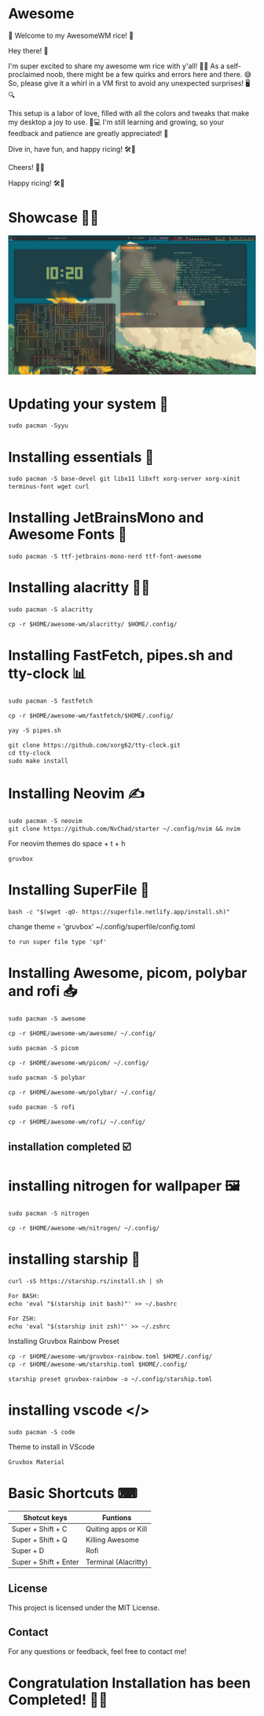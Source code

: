 # Awesome
🌟 Welcome to my AwesomeWM rice! 🌟

Hey there! 👋

I'm super excited to share my awesome wm rice with y'all! 🎨✨ As a self-proclaimed noob, there might be a few quirks and errors here and there. 😅 So, please give it a whirl in a VM first to avoid any unexpected surprises! 🖥️🔍

This setup is a labor of love, filled with all the colors and tweaks that make my desktop a joy to use. 🌈💻 I'm still learning and growing, so your feedback and patience are greatly appreciated! 🙌

Dive in, have fun, and happy ricing! 🛠️🎉

Cheers! 🥳🍀

Happy ricing! 🛠️🎉
# Showcase 💫✨
![Screenshot](assets/awesome.png)

# Updating your system 🔧
```
sudo pacman -Syyu
```

# Installing essentials 💾
```
sudo pacman -S base-devel git libx11 libxft xorg-server xorg-xinit terminus-font wget curl
```
# Installing JetBrainsMono and Awesome Fonts 📝
```
sudo pacman -S ttf-jetbrains-mono-nerd ttf-font-awesome 
```
# Installing alacritty 🐱‍💻
```
sudo pacman -S alacritty
```
```
cp -r $HOME/awesome-wm/alacritty/ $HOME/.config/
```
# Installing FastFetch, pipes.sh and tty-clock 📊
```
sudo pacman -S fastfetch
```
```
cp -r $HOME/awesome-wm/fastfetch/$HOME/.config/
```
```
yay -S pipes.sh
```
```
git clone https://github.com/xorg62/tty-clock.git
cd tty-clock
sudo make install
```

# Installing Neovim ✍️
```
sudo pacman -S neovim
git clone https://github.com/NvChad/starter ~/.config/nvim && nvim
```
For neovim themes do space + t + h
```
gruvbox
```

# Installing SuperFile 📁
```
bash -c "$(wget -qO- https://superfile.netlify.app/install.sh)"
```
change theme = 'gruvbox' ~/.config/superfile/config.toml
```
to run super file type 'spf'
```

# Installing Awesome, picom, polybar and rofi 📥 
```
sudo pacman -S awesome
```

```
cp -r $HOME/awesome-wm/awesome/ ~/.config/
```

```
sudo pacman -S picom
```
```
cp -r $HOME/awesome-wm/picom/ ~/.config/
```
```
sudo pacman -S polybar
```
```
cp -r $HOME/awesome-wm/polybar/ ~/.config/
```

```
sudo pacman -S rofi
```

```
cp -r $HOME/awesome-wm/rofi/ ~/.config/

```
## installation completed ☑️

# installing nitrogen for wallpaper 🖼️
```
sudo pacman -S nitrogen
```
```
cp -r $HOME/awesome-wm/nitrogen/ ~/.config/
```


# installing starship 🚀
```
curl -sS https://starship.rs/install.sh | sh
```
```
For BASH:
echo 'eval "$(starship init bash)"' >> ~/.bashrc
```
```
For ZSH:
echo 'eval "$(starship init zsh)"' >> ~/.zshrc
```
Installing Gruvbox Rainbow Preset 
```
cp -r $HOME/awesome-wm/gruvbox-rainbow.toml $HOME/.config/
cp -r $HOME/awesome-wm/starship.toml $HOME/.config/ 
```
```
starship preset gruvbox-rainbow -o ~/.config/starship.toml
```
# installing vscode </>
```
sudo pacman -S code
```
Theme to install in VScode
```
Gruvbox Material
```
# Basic Shortcuts ⌨

| Shotcut keys  | Funtions      |
| ------------- | ------------- |
| Super + Shift + C     | Quiting apps or Kill |
| Super + Shift + Q  | Killing Awesome  |
| Super + D     | Rofi |
| Super + Shift + Enter  | Terminal (Alacritty)  |

## License

This project is licensed under the MIT License.

## Contact

For any questions or feedback, feel free to contact me!

# Congratulation Installation has been Completed! 🥳🎉
